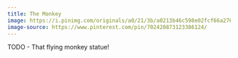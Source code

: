 ```yaml
---
title: The Monkey
image: https://i.pinimg.com/originals/a0/21/3b/a0213b46c598e02fcf66a276cc82a3ba.jpg
image-source: https://www.pinterest.com/pin/702420873123386124/
---
```


TODO - That flying monkey statue!

